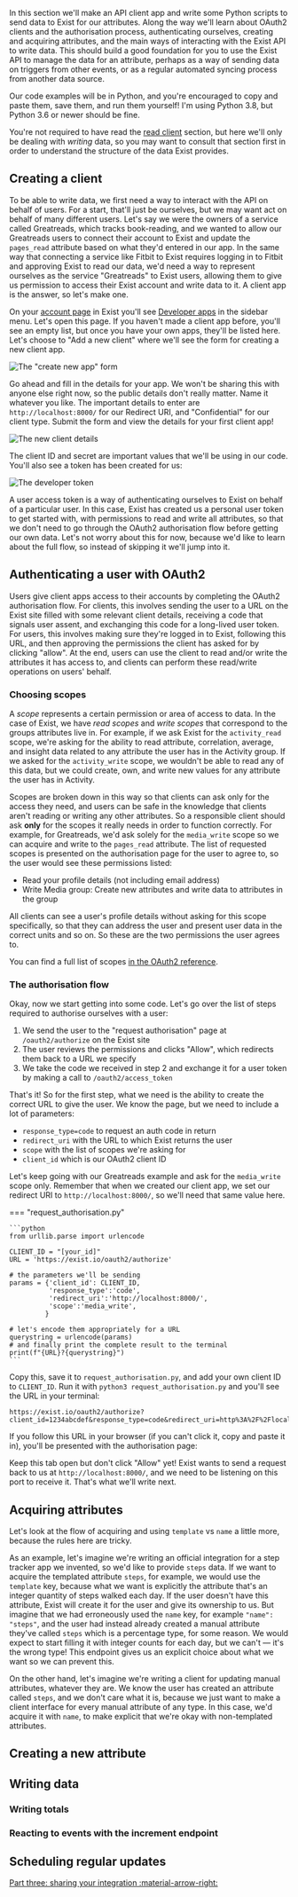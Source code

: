 
In this section we'll make an API client app and write some Python scripts to send data to Exist for our attributes. Along the way we'll learn about OAuth2 clients and the authorisation process, authenticating ourselves, creating and acquiring attributes, and the main ways of interacting with the Exist API to write data. This should build a good foundation for you to use the Exist API to manage the data for an attribute, perhaps as a way of sending data on triggers from other events, or as a regular automated syncing process from another data source.

Our code examples will be in Python, and you're encouraged to copy and paste them, save them, and run them yourself! I'm using Python 3.8, but Python 3.6 or newer should be fine.

You're not required to have read the [read client](/guide/read_client/) section, but here we'll only be dealing with *writing* data, so you may want to consult that section first in order to understand the structure of the data Exist provides.


## Creating a client

To be able to write data, we first need a way to interact with the API on behalf of users. For a start, that'll just be ourselves, but we may want act on behalf of many different users. Let's say we were the owners of a service called Greatreads, which tracks book-reading, and we wanted to allow our Greatreads users to connect their account to Exist and update the `pages_read` attribute based on what they'd entered in our app. In the same way that connecting a service like Fitbit to Exist requires logging in to Fitbit and approving Exist to read our data, we'd need a way to represent ourselves as the service "Greatreads" to Exist users, allowing them to give us permission to access their Exist account and write data to it. A client app is the answer, so let's make one.

On your [account page](https://exist.io/account/) in Exist you'll see [Developer apps](https://exist.io/account/apps/) in the sidebar menu. Let's open this page. If you haven't made a client app before, you'll see an empty list, but once you have your own apps, they'll be listed here. Let's choose to "Add a new client" where we'll see the form for creating a new client app.

![The "create new app" form](/img/create_app.png)

Go ahead and fill in the details for your app. We won't be sharing this with anyone else right now, so the public details don't really matter. Name it whatever you like. The important details to enter are `http://localhost:8000/` for our Redirect URI, and "Confidential" for our client type. Submit the form and view the details for your first client app!

![The new client details](/img/new_client.png)

The client ID and secret are important values that we'll be using in our code. You'll also see a token has been created for us:

![The developer token](/img/token.png)

A user access token is a way of authenticating ourselves to Exist on behalf of a particular user. In this case, Exist has created us a personal user token to get started with, with permissions to read and write all attributes, so that we don't need to go through the OAuth2 authorisation flow before getting our own data. Let's not worry about this for now, because we'd like to learn about the full flow, so instead of skipping it we'll jump into it.

## Authenticating a user with OAuth2

Users give client apps access to their accounts by completing the OAuth2 authorisation flow. For clients, this involves sending the user to a URL on the Exist site filled with some relevant client details, receiving a code that signals user assent, and exchanging this code for a long-lived user token. For users, this involves making sure they're logged in to Exist, following this URL, and then approving the permissions the client has asked for by clicking "allow". At the end, users can use the client to read and/or write the attributes it has access to, and clients can perform these read/write operations on users' behalf.

### Choosing scopes

A *scope* represents a certain permission or area of access to data. In the case of Exist, we have *read scopes* and *write scopes* that correspond to the groups attributes live in. For example, if we ask Exist for the `activity_read` scope, we're asking for the ability to read attribute, correlation, average, and insight data related to any attribute the user has in the Activity group. If we asked for the `activity_write` scope, we wouldn't be able to read any of this data, but we could create, own, and write new values for any attribute the user has in Activity.

Scopes are broken down in this way so that clients can ask only for the access they need, and users can be safe in the knowledge that clients aren't reading or writing any other attributes. So a responsible client should ask **only** for the scopes it really needs in order to function correctly. For example, for Greatreads, we'd ask solely for the `media_write` scope so we can acquire and write to the `pages_read` attribute. The list of requested scopes is presented on the authorisation page for the user to agree to, so the user would see these permissions listed:

* Read your profile details (not including email address)
* Write Media group: Create new attributes and write data to attributes in the group

All clients can see a user's profile details without asking for this scope specifically, so that they can address the user and present user data in the correct units and so on. So these are the two permissions the user agrees to.

You can find a full list of scopes [in the OAuth2 reference](/references/authentication/oauth2/#scopes).

### The authorisation flow

Okay, now we start getting into some code. Let's go over the list of steps required to authorise ourselves with a user:

1. We send the user to the "request authorisation" page at `/oauth2/authorize` on the Exist site
2. The user reviews the permissions and clicks "Allow", which redirects them back to a URL we specify
3. We take the code we received in step 2 and exchange it for a user token by making a call to `/oauth2/access_token`

That's it! So for the first step, what we need is the ability to create the correct URL to give the user. We know the page, but we need to include a lot of parameters:

*  `response_type=code` to request an auth code in return   
*  `redirect_uri` with the URL to which Exist returns the user
*  `scope` with the list of scopes we're asking for
*  `client_id` which is our OAuth2 client ID

Let's keep going with our Greatreads example and ask for the `media_write` scope only. Remember that when we created our client app, we set our redirect URI to `http://localhost:8000/`, so we'll need that same value here.

=== "request_authorisation.py"

    ```python
    from urllib.parse import urlencode

    CLIENT_ID = "[your_id]"
    URL = 'https://exist.io/oauth2/authorize'

    # the parameters we'll be sending
    params = {'client_id': CLIENT_ID, 
              'response_type':'code', 
              'redirect_uri':'http://localhost:8000/',
              'scope':'media_write',
             }
    
    # let's encode them appropriately for a URL
    querystring = urlencode(params)
    # and finally print the complete result to the terminal
    print(f"{URL}?{querystring}")
    ```

Copy this, save it to `request_authorisation.py`, and add your own client ID to `CLIENT_ID`. Run it with `python3 request_authorisation.py` and you'll see the URL in your terminal:

```shell
https://exist.io/oauth2/authorize?client_id=1234abcdef&response_type=code&redirect_uri=http%3A%2F%2Flocalhost%3A8000%2F&scope=media_write
```

If you follow this URL in your browser (if you can't click it, copy and paste it in), you'll be presented with the authorisation page:

Keep this tab open but don't click "Allow" yet! Exist wants to send a request back to us at `http://localhost:8000/`, and we need to be listening on this port to receive it. That's what we'll write next.



## Acquiring attributes

Let's look at the flow of acquiring and using `template` vs `name` a little more, because the rules here are tricky. 

As an example, let's imagine we're writing an official integration for a step tracker app we invented, so we'd like to provide `steps` data. If we want to acquire the templated attribute `steps`, for example, we would use the `template` key, because what we want is explicitly the attribute that's an integer quantity of steps walked each day. If the user doesn't have this attribute, Exist will create it for the user and give its ownership to us. But imagine that we had erroneously used the `name` key, for example `"name": "steps"`, and the user had instead already created a manual attribute they've called `steps` which is a percentage type, for some reason. We would expect to start filling it with integer counts for each day, but we can't — it's the wrong type! This endpoint gives us an explicit choice about what we want so we can prevent this.

On the other hand, let's imagine we're writing a client for updating manual attributes, whatever they are. We know the user has created an attribute called `steps`, and we don't care what it is, because we just want to make a client interface for every manual attribute of any type. In this case, we'd acquire it with `name`, to make explicit that we're okay with non-templated attributes.

## Creating a new attribute


## Writing data

### Writing totals

### Reacting to events with the increment endpoint

## Scheduling regular updates


[Part three: sharing your integration :material-arrow-right:](/guide/integration/)
